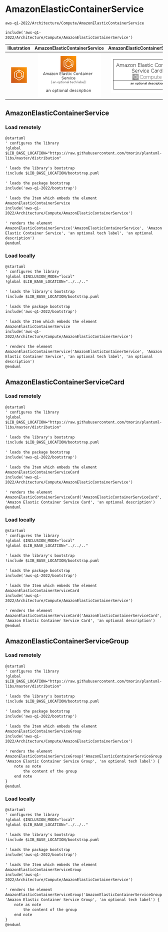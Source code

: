 # AmazonElasticContainerService


```text
aws-q1-2022/Architecture/Compute/AmazonElasticContainerService
```

```text
include('aws-q1-2022/Architecture/Compute/AmazonElasticContainerService')
```



| Illustration | AmazonElasticContainerService | AmazonElasticContainerServiceCard | AmazonElasticContainerServiceGroup |
| :---: | :---: | :---: | :---: |
| ![illustration for Illustration](../../../aws-q1-2022/Architecture/Compute/AmazonElasticContainerService.png) | ![illustration for AmazonElasticContainerService](../../../aws-q1-2022/Architecture/Compute/AmazonElasticContainerService.Local.png) | ![illustration for AmazonElasticContainerServiceCard](../../../aws-q1-2022/Architecture/Compute/AmazonElasticContainerServiceCard.Local.png) | ![illustration for AmazonElasticContainerServiceGroup](../../../aws-q1-2022/Architecture/Compute/AmazonElasticContainerServiceGroup.Local.png) |




## AmazonElasticContainerService

### Load remotely
```plantuml
@startuml
' configures the library
!global $LIB_BASE_LOCATION="https://raw.githubusercontent.com/tmorin/plantuml-libs/master/distribution"

' loads the library's bootstrap
!include $LIB_BASE_LOCATION/bootstrap.puml

' loads the package bootstrap
include('aws-q1-2022/bootstrap')

' loads the Item which embeds the element AmazonElasticContainerService
include('aws-q1-2022/Architecture/Compute/AmazonElasticContainerService')

' renders the element
AmazonElasticContainerService('AmazonElasticContainerService', 'Amazon Elastic Container Service', 'an optional tech label', 'an optional description')
@enduml
```

### Load locally
```plantuml
@startuml
' configures the library
!global $INCLUSION_MODE="local"
!global $LIB_BASE_LOCATION="../../.."

' loads the library's bootstrap
!include $LIB_BASE_LOCATION/bootstrap.puml

' loads the package bootstrap
include('aws-q1-2022/bootstrap')

' loads the Item which embeds the element AmazonElasticContainerService
include('aws-q1-2022/Architecture/Compute/AmazonElasticContainerService')

' renders the element
AmazonElasticContainerService('AmazonElasticContainerService', 'Amazon Elastic Container Service', 'an optional tech label', 'an optional description')
@enduml
```

## AmazonElasticContainerServiceCard

### Load remotely
```plantuml
@startuml
' configures the library
!global $LIB_BASE_LOCATION="https://raw.githubusercontent.com/tmorin/plantuml-libs/master/distribution"

' loads the library's bootstrap
!include $LIB_BASE_LOCATION/bootstrap.puml

' loads the package bootstrap
include('aws-q1-2022/bootstrap')

' loads the Item which embeds the element AmazonElasticContainerServiceCard
include('aws-q1-2022/Architecture/Compute/AmazonElasticContainerService')

' renders the element
AmazonElasticContainerServiceCard('AmazonElasticContainerServiceCard', 'Amazon Elastic Container Service Card', 'an optional description')
@enduml
```

### Load locally
```plantuml
@startuml
' configures the library
!global $INCLUSION_MODE="local"
!global $LIB_BASE_LOCATION="../../.."

' loads the library's bootstrap
!include $LIB_BASE_LOCATION/bootstrap.puml

' loads the package bootstrap
include('aws-q1-2022/bootstrap')

' loads the Item which embeds the element AmazonElasticContainerServiceCard
include('aws-q1-2022/Architecture/Compute/AmazonElasticContainerService')

' renders the element
AmazonElasticContainerServiceCard('AmazonElasticContainerServiceCard', 'Amazon Elastic Container Service Card', 'an optional description')
@enduml
```

## AmazonElasticContainerServiceGroup

### Load remotely
```plantuml
@startuml
' configures the library
!global $LIB_BASE_LOCATION="https://raw.githubusercontent.com/tmorin/plantuml-libs/master/distribution"

' loads the library's bootstrap
!include $LIB_BASE_LOCATION/bootstrap.puml

' loads the package bootstrap
include('aws-q1-2022/bootstrap')

' loads the Item which embeds the element AmazonElasticContainerServiceGroup
include('aws-q1-2022/Architecture/Compute/AmazonElasticContainerService')

' renders the element
AmazonElasticContainerServiceGroup('AmazonElasticContainerServiceGroup', 'Amazon Elastic Container Service Group', 'an optional tech label') {
    note as note
        the content of the group
    end note
}
@enduml
```

### Load locally
```plantuml
@startuml
' configures the library
!global $INCLUSION_MODE="local"
!global $LIB_BASE_LOCATION="../../.."

' loads the library's bootstrap
!include $LIB_BASE_LOCATION/bootstrap.puml

' loads the package bootstrap
include('aws-q1-2022/bootstrap')

' loads the Item which embeds the element AmazonElasticContainerServiceGroup
include('aws-q1-2022/Architecture/Compute/AmazonElasticContainerService')

' renders the element
AmazonElasticContainerServiceGroup('AmazonElasticContainerServiceGroup', 'Amazon Elastic Container Service Group', 'an optional tech label') {
    note as note
        the content of the group
    end note
}
@enduml
```

